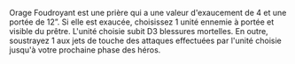 Orage Foudroyant est une prière qui a une valeur d'exaucement de 4 et une portée de 12”. Si elle est exaucée, choisissez 1 unité ennemie à portée et visible du prêtre. L'unité choisie subit D3 blessures mortelles. En outre, soustrayez 1 aux jets de touche des attaques effectuées par l'unité choisie jusqu'à votre prochaine phase des héros.